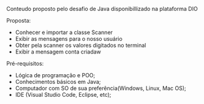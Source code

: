 Conteudo proposto pelo desafio de Java disponibillizado na plataforma DIO

Proposta:
- Conhecer e importar a classe Scanner
- Exibir as mensagens para o nosso usuário
- Obter pela scanner os valores digitados no terminal
- Exibir a mensagem conta criadaw

Pré-requisitos:
- Lógica de programação e POO;
- Conhecimentos básicos em Java;
- Computador com SO de sua preferência(Windows, Linux, Mac OS);
- IDE (Visual Studio Code, Eclipse, etc);
